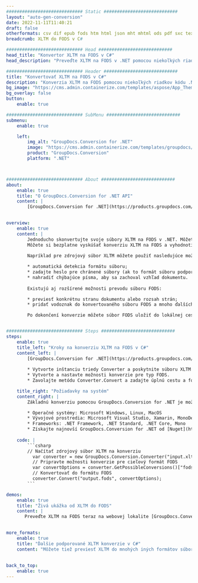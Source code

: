 ```yaml
---
############################# Static ############################
layout: "auto-gen-conversion"
date: 2022-11-11T11:40:21
draft: false
otherformats: csv dif epub fods htm html json mht mhtml ods pdf sxc tex tsv xlam xls xlsb xlsm xlsx xlt xltm xltx xml xps
breadcrumb: XLTM do FODS v C#

############################# Head ############################
head_title: "Konvertor XLTM na FODS v C#"
head_description: "Preveďte XLTM na FODS v .NET pomocou niekoľkých riadkov kódu. Použite rozhranie GroupDocs Document Conversion API na konverziu viac ako 160 formátov súborov."

############################# Header ############################
title: "Konvertovať XLTM na FODS v C#"
description: "Konverzia XLTM na FODS pomocou niekoľkých riadkov kódu .NET"
bg_image: "https://cms.admin.containerize.com/templates/aspose/App_Themes/V3/images/bg/header1.png"
bg_overlay: false
button:
    enable: true

############################# SubMenu ############################
submenu:
    enable: true

    left:
        img_alt: "GroupDocs.Conversion for .NET"
        image: "https://cms.admin.containerize.com/templates/groupdocs/images/product-logos/90x90-noborder/groupdocs-conversion-net.png"
        product: "GroupDocs.Conversion"
        platform: ".NET"



############################# About ############################
about:
    enable: true
    title: "O GroupDocs.Conversion for .NET API"
    content: |
        [GroupDocs.Conversion for .NET](https://products.groupdocs.com/conversion/net/) možno použiť na konverziu formátov Microsoft Word, Excel, PowerPoint, PDF, Visio a ďalších. GroupDocs.Conversion je samostatné API, ktoré je vhodné pre back-end a interné systémy, kde sa vyžaduje vysoký výkon. Nezávisí od žiadneho softvéru, ako je Microsoft alebo Open Office.
    

overview:
    enable: true
    content: |
        Jednoducho skonvertujte svoje súbory XLTM na FODS v .NET. Môžete použiť iba pár C# kódových riadkov na ľubovoľnej platforme podľa vášho výberu, napríklad - Windows, Linux, macOS.
        Môžete si bezplatne vyskúšať konverziu XLTM na FODS a vyhodnotiť kvalitu výsledkov konverzie. Spolu s jednoduchými scenármi konverzie súborov môžete vyskúšať pokročilejšie možnosti načítania zdrojového XLTM súboru a uloženia výstupného FODS výsledku. 
        
        Napríklad pre zdrojový súbor XLTM môžete použiť nasledujúce možnosti načítania:

        * automatická detekcia formátu súboru;
        * zadajte heslo pre chránené súbory (ak to formát súboru podporuje);
        * nahradiť chýbajúce písma, aby sa zachoval vzhľad dokumentu.
        
        Existujú aj rozšírené možnosti prevodu súboru FODS:

        * previesť konkrétnu stranu dokumentu alebo rozsah strán;
        * pridať vodoznak do konvertovaného súboru FODS a mnoho ďalších.

        Po dokončení konverzie môžete súbor FODS uložiť do lokálnej cesty k súboru alebo do akéhokoľvek úložiska tretej strany, ako je FTP, Amazon S3, Disk Google, Dropbox atď. Upozorňujeme, že chcete konvertovať XLTM na {{ TO}} nie je potrebné inštalovať žiadny ďalší softvér – ako MS Office, Open Office, Adobe Acrobat Reader atď.


############################# Steps ############################
steps:
    enable: true
    title_left: "Kroky na konverziu XLTM na FODS v C#"
    content_left: |
        [GroupDocs.Conversion for .NET](https://products.groupdocs.com/conversion/net/) uľahčuje vývojárom konverziu súboru XLTM na FODS pomocou niekoľkých riadkov kódu.
        
        * Vytvorte inštanciu triedy Converter a poskytnite súboru XLTM úplnú cestu
        * Vytvorte a nastavte možnosti konverzie pre typ FODS.
        * Zavolajte metódu Converter.Convert a zadajte úplnú cestu a formát (FODS) ako parameter

    title_right: "Požiadavky na systém"
    content_right: |
        Základnú konverziu pomocou GroupDocs.Conversion for .NET je možné vykonať v niekoľkých jednoduchých krokoch. Naše API sú podporované na všetkých hlavných platformách a operačných systémoch. Pred spustením nižšie uvedeného kódu sa uistite, že máte vo svojom systéme nainštalované nasledujúce predpoklady.

        * Operačné systémy: Microsoft Windows, Linux, MacOS
        * Vývojové prostredia: Microsoft Visual Studio, Xamarin, MonoDevelop
        * Frameworks: .NET Framework, .NET Standard, .NET Core, Mono
        * Získajte najnovší GroupDocs.Conversion for .NET od [Nuget](https://www.nuget.org/packages/groupdocs.conversion)
         
    code: |
        ```csharp    
        // Načítať zdrojový súbor XLTM na konverziu
          var converter = new GroupDocs.Conversion.Converter("input.xltm");
          // Pripravte možnosti konverzie pre cieľový formát FODS
          var convertOptions = converter.GetPossibleConversions()["fods"].ConvertOptions;
          // Konvertovať do formátu FODS
          converter.Convert("output.fods", convertOptions);
        ```

demos:
    enable: true
    title: "Živá ukážka od XLTM do FODS"
    content: |
       Preveďte XLTM na FODS teraz na webovej lokalite [GroupDocs.Conversion App](https://products.groupdocs.app/conversion/family). Online demo má nasledujúce výhody
          

more_formats:
    enable: true
    title: "Ďalšie podporované XLTM konverzie v C#"
    content: "Môžete tiež previesť XLTM do mnohých iných formátov súborov. Pozrite si zoznam nižšie."
       
       
back_to_top:
    enable: true
---
```

